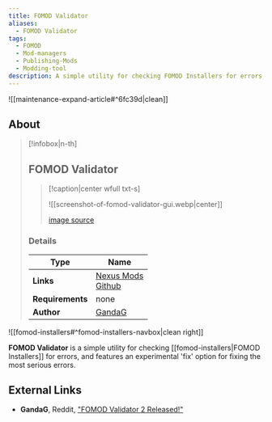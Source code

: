 ```yaml
---
title: FOMOD Validator
aliases:
  - FOMOD Validator
tags:
  - FOMOD
  - Mod-managers
  - Publishing-Mods
  - Modding-tool
description: A simple utility for checking FOMOD Installers for errors, featuring an experimental 'fix' option for fixing the most serious errors.
---
```


![[maintenance-expand-article#^6fc39d|clean]]

## About

> [!infobox|n-th]
> 
> ## FOMOD Validator
> 
> > [!caption|center wfull txt-s]
> > 
> > ![[screenshot-of-fomod-validator-gui.webp|center]]
> > 
> > [image source](https://staticdelivery.nexusmods.com/mods/110/images/75140/75140-1547074072-170806633.png)
> 
> ### Details
> 
> | Type | Name |
> | --- | --- |
> | **Links** | [Nexus Mods](https://www.nexusmods.com/skyrim/mods/75140)<br>[Github](https://github.com/GandaG/fomod-validator)<br> |
> | **Requirements** | none |
> | **Author** | [GandaG](https://github.com/GandaG) |

![[fomod-installers#^fomod-installers-navbox|clean right]]

**FOMOD Validator** is a simple utility for checking [[fomod-installers|FOMOD Installers]] for errors, and features an experimental 'fix' option for fixing the most serious errors.

## External Links

- **GandaG**, Reddit, ["FOMOD Validator 2 Released\!"](https://www.reddit.com/r/skyrimmods/comments/afqjfb/fomod_validator_2_released/)

